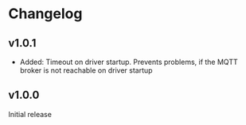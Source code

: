 # Changelog

## v1.0.1
* Added: Timeout on driver startup. Prevents problems, if the MQTT broker is not reachable on driver startup

## v1.0.0
Initial release
